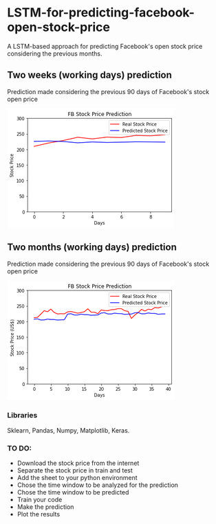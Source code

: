 # LSTM-for-predicting-facebook-open-stock-price
A LSTM-based approach for predicting Facebook's open stock price considering the previous months.

## Two weeks (working days) prediction 
Prediction made considering the previous 90 days of Facebook's stock open price

![2_w_pred](2_w_fb_prediction.png)

## Two months (working days) prediction
Prediction made considering the previous 90 days of Facebook's stock open price

![2_m_pred](2_2m_fb_prediction.png)

### Libraries 
Sklearn, Pandas, Numpy, Matplotlib, Keras.

### TO DO:
- Download the stock price from the internet
- Separate the stock price in train and test 
- Add the sheet to your python environment
- Chose the time window to be analyzed for the prediction 
- Chose the time window to be predicted
- Train your code 
- Make the prediction
- Plot the results 



